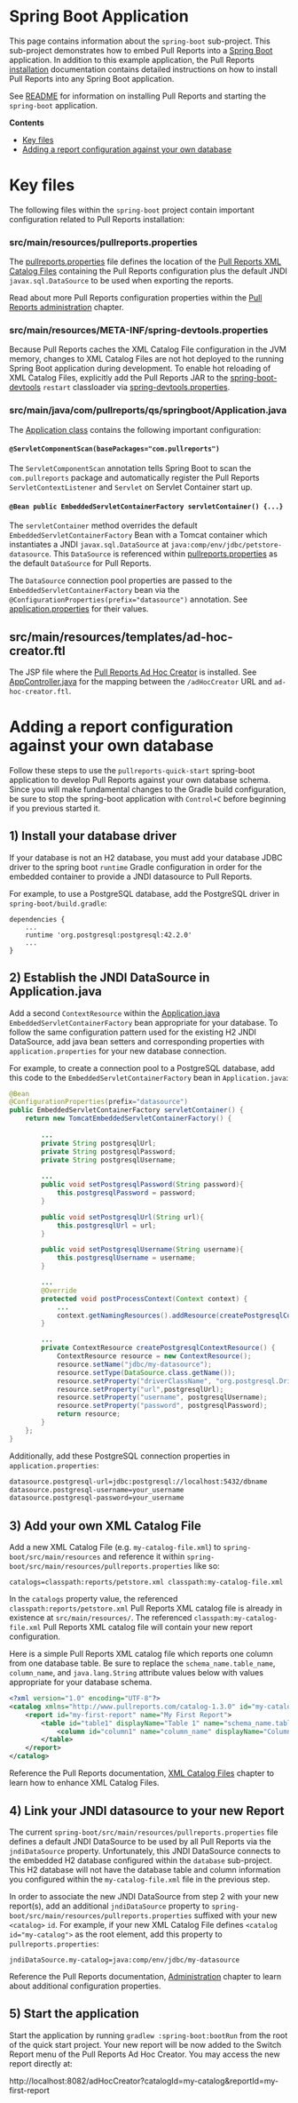 # Spring Boot Application

This page contains information about the `spring-boot` sub-project. This sub-project demonstrates how to embed Pull Reports into a [Spring Boot](https://projects.spring.io/spring-boot/) application. In addition to this example application, the Pull Reports [installation](https://www.pullreports.com/docs/latest/installation.html) documentation contains detailed instructions on how to install Pull Reports into any Spring Boot application. 

See [README](README.md) for information on installing Pull Reports and starting the `spring-boot` application.

**Contents**
* [Key files](SB.md#key-files)
* [Adding a report configuration against your own database](SB.md#adding-a-report-configuration-against-your-own-database)

# Key files

The following files within the `spring-boot` project contain important configuration related to Pull Reports installation:

### src/main/resources/pullreports.properties

The [pullreports.properties](spring-boot/src/main/resources/pullreports.properties) file defines the location of the [Pull Reports XML Catalog Files](https://www.pullreports.com/docs/latest/catalog-files.html) containing the Pull Reports configuration plus the default JNDI `javax.sql.DataSource` to be used when exporting the reports. 

Read about more Pull Reports configuration properties within the [Pull Reports administration](https://www.pullreports.com/docs/latest/administration.html) chapter.

### src/main/resources/META-INF/spring-devtools.properties

Because Pull Reports caches the XML Catalog File configuration in the JVM memory, changes to XML Catalog Files are not hot deployed to the running Spring Boot application during development. To enable hot reloading of XML Catalog Files, explicitly add the Pull Reports JAR to the [spring-boot-devtools](https://docs.spring.io/spring-boot/docs/current/reference/html/using-boot-devtools.html) `restart` classloader via [spring-devtools.properties](spring-boot/src/main/resources/META-INF/spring-devtools.properties).

### src/main/java/com/pullreports/qs/springboot/Application.java

The [Application class](spring-boot/src/main/java/com/pullreports/qs/springboot/Application.java) contains the following important configuration:

#### `@ServletComponentScan(basePackages="com.pullreports")`

The `ServletComponentScan` annotation tells Spring Boot to scan the `com.pullreports` package and automatically register the Pull Reports `ServletContextListener` and `Servlet` on Servlet Container start up.

#### `@Bean public EmbeddedServletContainerFactory servletContainer() {...}`

The `servletContainer` method overrides the default `EmbeddedServletContainerFactory` Bean with a Tomcat container which instantiates a JNDI `javax.sql.DataSource` at `java:comp/env/jdbc/petstore-datasource`. This `DataSource` is referenced within [pullreports.properties](spring-boot/src/main/resources/pullreports.properties) as the default `DataSource` for Pull Reports.
 
The `DataSource` connection pool properties are passed to the `EmbeddedServletContainerFactory` bean via the `@ConfigurationProperties(prefix="datasource")` annotation. See [application.properties](spring-boot/src/main/resources/application.properties) for their values.

## src/main/resources/templates/ad-hoc-creator.ftl

The JSP file where the [Pull Reports Ad Hoc Creator](https://www.pullreports.com/docs/latest/creator.html) is installed. See [AppController.java](spring-boot/src/main/java/com/pullreports/qs/springboot) for the mapping between the `/adHocCreator` URL and `ad-hoc-creator.ftl`. 

# Adding a report configuration against your own database

Follow these steps to use the `pullreports-quick-start` spring-boot application to develop Pull Reports against your own database schema. Since you will make fundamental changes to the Gradle build configuration, be sure to stop the spring-boot application with `Control+C` before beginning if you previous started it.

## 1) Install your database driver 

If your database is not an H2 database, you must add your database JDBC driver to the spring boot `runtime` Gradle configuration in order for the embedded container to provide a JNDI datasource to Pull Reports.

For example, to use a PostgreSQL database, add the PostgreSQL driver in `spring-boot/build.gradle`:

    dependencies {
        ... 
        runtime 'org.postgresql:postgresql:42.2.0'
        ...
    }
    
## 2) Establish the JNDI DataSource in Application.java

Add a second `ContextResource` within the [Application.java](spring-boot/src/main/java/com/pullreports/qs/springboot/Application.java) `EmbeddedServletContainerFactory` bean appropriate for your database. To follow the same configuration pattern used for the existing H2 JNDI DataSource, add java bean setters and corresponding properties with `application.properties` for your new database connection.

For example, to create a connection pool to a PostgreSQL database, add this code to the `EmbeddedServletContainerFactory` bean in `Application.java`:

```java
@Bean
@ConfigurationProperties(prefix="datasource")
public EmbeddedServletContainerFactory servletContainer() {
    return new TomcatEmbeddedServletContainerFactory() {
        
        ...
        private String postgresqlUrl;
        private String postgresqlPassword;
        private String postgresqlUsername;
        
        ...
        public void setPostgresqlPassword(String password){
            this.postgresqlPassword = password;
        }

        public void setPostgresqlUrl(String url){
            this.postgresqlUrl = url;
        }

        public void setPostgresqlUsername(String username){
            this.postgresqlUsername = username;
        }

        ...
        @Override
        protected void postProcessContext(Context context) {
            ...
            context.getNamingResources().addResource(createPostgresqlContextResource());
        }

        ...
        private ContextResource createPostgresqlContextResource() {
            ContextResource resource = new ContextResource();
            resource.setName("jdbc/my-datasource");
            resource.setType(DataSource.class.getName());
            resource.setProperty("driverClassName", "org.postgresql.Driver");
            resource.setProperty("url",postgresqlUrl);
            resource.setProperty("username", postgresqlUsername);
            resource.setProperty("password", postgresqlPassword);
            return resource;
        }
    };
}
```
    
Additionally, add these PostgreSQL connection properties in `application.properties`:

```bash
datasource.postgresql-url=jdbc:postgresql://localhost:5432/dbname
datasource.postgresql-username=your_username
datasource.postgresql-password=your_username
```

## 3) Add your own XML Catalog File

Add a new XML Catalog File (e.g. `my-catalog-file.xml`) to `spring-boot/src/main/resources` and reference it within `spring-boot/src/main/resources/pullreports.properties` like so:

    catalogs=classpath:reports/petstore.xml classpath:my-catalog-file.xml

In the `catalogs` property value, the referenced `classpath:reports/petstore.xml` Pull Reports XML catalog file is already in existence at `src/main/resources/`. The referenced `classpath:my-catalog-file.xml` Pull Reports XML catalog file will contain your new report configuration. 

Here is a simple Pull Reports XML catalog file which reports one column from one database table. Be sure to replace the `schema_name.table_name`, `column_name`, and `java.lang.String` attribute values below with values appropriate for your database schema.

```xml
<?xml version="1.0" encoding="UTF-8"?>
<catalog xmlns="http://www.pullreports.com/catalog-1.3.0" id="my-catalog" name="My First Catalog">
    <report id="my-first-report" name="My First Report">
        <table id="table1" displayName="Table 1" name="schema_name.table_name">
            <column id="column1" name="column_name" displayName="Column 1" paramType="java.lang.String"/>
        </table>
    </report>
</catalog>
```

Reference the Pull Reports documentation, [XML Catalog Files](https://www.pullreports.com/docs/latest/catalog-files.html) chapter to learn how to enhance XML Catalog Files.

## 4) Link your JNDI datasource to your new Report

The current `spring-boot/src/main/resources/pullreports.properties` file defines a default JNDI DataSource to be used by all Pull Reports via the `jndiDataSource` property. Unfortunately, this JNDI DataSource connects to the embedded H2 database configured within the `database` sub-project. This H2 database will not have the database table and column information you configured within the `my-catalog-file.xml` file in the previous step.

In order to associate the new JNDI DataSource from step 2 with your new report(s), add an additional `jndiDataSource` property to `spring-boot/src/main/resources/pullreports.properties` suffixed with your new `<catalog>` `id`. For example, if your new XML Catalog File defines `<catalog id="my-catalog">` as the root element, add this property to `pullreports.properties`:

    jndiDataSource.my-catalog=java:comp/env/jdbc/my-datasource

Reference the Pull Reports documentation, [Administration](https://www.pullreports.com/docs/latest/administration.html) chapter to learn about additional configuration properties.
 
## 5) Start the application

Start the application by running `gradlew :spring-boot:bootRun` from the root of the quick start project. Your new report will be now added to the Switch Report menu of the Pull Reports Ad Hoc Creator. You may access the new report directly at:

http://localhost:8082/adHocCreator?catalogId=my-catalog&reportId=my-first-report
